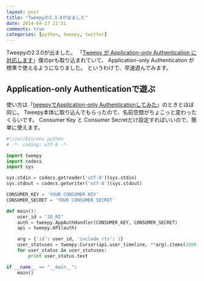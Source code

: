 ```yaml
---
layout: post
title: "Tweepyの2.3.0が出ました"
date: 2014-04-27 21:51
comments: true
categories: [python, tweepy, twitter]
---
```


Tweepyの2.3.0が出ました。
「[Tweepy が Application-only Authentication に対応します](http://shogo82148.github.io/blog/2014/04/18/tweepy-will-application-only-auth/)」僕のprも取り込まれていて、
Application-only Authentication が標準で使えるようになりました。
というわけで、早速遊んでみます。


## Application-only Authenticationで遊ぶ

使い方は「[tweepyでApplication-only Authenticationしてみた](http://shogo82148.github.io/blog/2013/05/09/application-only-authentication-with-tweepy/)」のときとほぼ同じ。
Tweepy本体に取り込んでもらったので、名前空間がちょこっと変わったくらいです。
Consumer Key と Consumer Secretだけ設定すればいいので、簡単に使えます。

``` python
#!/usr/bin/env python
# -*- coding: utf-8 -*-

import tweepy
import codecs
import sys

sys.stdin = codecs.getreader('utf-8')(sys.stdin)
sys.stdout = codecs.getwriter('utf-8')(sys.stdout)

CONSUMER_KEY = 'YOUR CONSUMER KEY'
CONSUMER_SECRET = 'YOUR CONSUMER SECRET'

def main():
    user_id = "JO_RI"
    auth = tweepy.AppAuthHandler(CONSUMER_KEY, CONSUMER_SECRET)
    api = tweepy.API(auth)

    arg = {'id': user_id, 'include_rts': 1}
    user_statuses = tweepy.Cursor(api.user_timeline, **arg).items(3200)
    for user_status in user_statuses:
        print user_status.text

if __name__ == "__main__":
    main()
```
